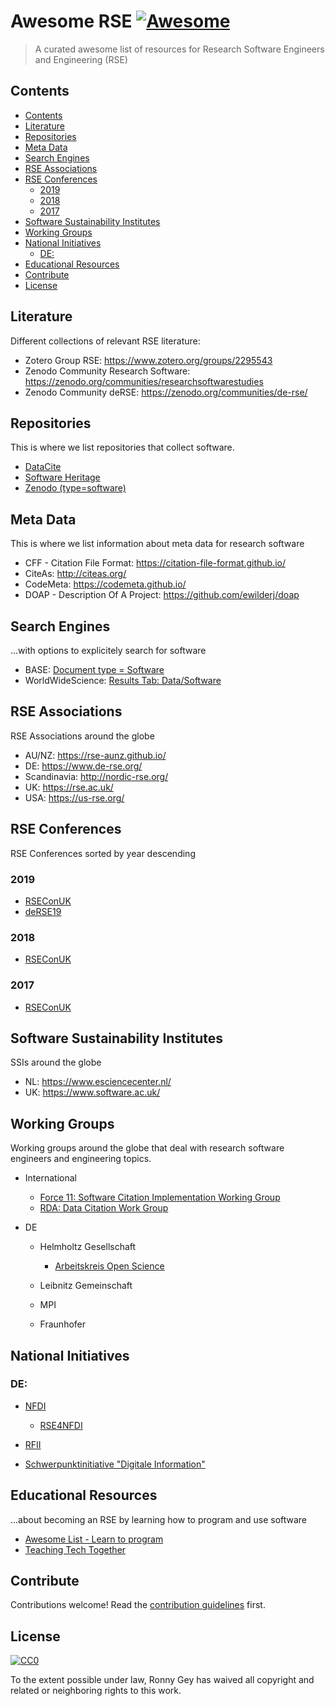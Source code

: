 # Awesome RSE [![Awesome](https://awesome.re/badge.svg)](https://awesome.re)

> A curated awesome list of resources for Research Software Engineers and Engineering (RSE)

## Contents

<!-- MDTOC maxdepth:6 firsth1:2 numbering:0 flatten:0 bullets:1 updateOnSave:1 -->

- [Contents](#contents)   
- [Literature](#literature)   
- [Repositories](#repositories)   
- [Meta Data](#meta-data)   
- [Search Engines](#search-engines)   
- [RSE Associations](#rse-associations)   
- [RSE Conferences](#rse-conferences)   
   - [2019](#2019)   
   - [2018](#2018)   
   - [2017](#2017)   
- [Software Sustainability Institutes](#software-sustainability-institutes)   
- [Working Groups](#working-groups)   
- [National Initiatives](#national-initiatives)   
   - [DE:](#de)   
- [Educational Resources](#educational-resources)   
- [Contribute](#contribute)   
- [License](#license)   

<!-- /MDTOC -->

 ## Literature

Different collections of relevant RSE literature:

- Zotero Group RSE: <https://www.zotero.org/groups/2295543>
- Zenodo Community Research Software: <https://zenodo.org/communities/researchsoftwarestudies>
- Zenodo Community deRSE: <https://zenodo.org/communities/de-rse/>

## Repositories

This is where we list repositories that collect software.

- [DataCite](https://search.datacite.org/works?query=&resource-type-id=software)
- [Software Heritage](https://www.softwareheritage.org/)
- [Zenodo (type=software)](https://zenodo.org/search?page=1&size=20&q=&type=software)

## Meta Data

This is where we list information about meta data for research software

- CFF - Citation File Format: <https://citation-file-format.github.io/>
- CiteAs: <http://citeas.org/>
- CodeMeta: <https://codemeta.github.io/>
- DOAP - Description Of A Project: <https://github.com/ewilderj/doap>

## Search Engines

...with options to explicitely search for software

- BASE: [Document type = Software](https://www.base-search.net/Search/Results?type=all&lookfor=doctype%3A6&ling=0&oaboost=1&name=&thes=&refid=dcresen&newsearch=1)
- WorldWideScience: [Results Tab: Data/Software](https://worldwidescience.org/)

## RSE Associations

RSE Associations around the globe

- AU/NZ: <https://rse-aunz.github.io/>
- DE: <https://www.de-rse.org/>
- Scandinavia: <http://nordic-rse.org/>
- UK: <https://rse.ac.uk/>
- USA: <https://us-rse.org/>

## RSE Conferences

RSE Conferences sorted by year descending

### 2019

- [RSEConUK](https://rse.ac.uk/conf2019/)
- [deRSE19](https://www.de-rse.org/en/conf2019/)

### 2018

- [RSEConUK](https://rse.ac.uk/conf2018/)

### 2017

- [RSEConUK](https://rse.ac.uk/conf2017/)

## Software Sustainability Institutes

SSIs around the globe

- NL: <https://www.esciencecenter.nl/>
- UK: <https://www.software.ac.uk/>

## Working Groups

Working groups around the globe that deal with research software engineers and engineering topics.

- International

  - [Force 11: Software Citation Implementation Working Group](https://www.force11.org/group/software-citation-implementation-working-group)
  - [RDA: Data Citation Work Group](https://rd-alliance.org/groups/data-citation-wg.html)

- DE

  - Helmholtz Gesellschaft

    - [Arbeitskreis Open Science](https://os.helmholtz.de/open-science-in-der-helmholtz-gemeinschaft/akteure-und-ihre-rollen/arbeitskreis-open-science/)

  - Leibnitz Gemeinschaft

  - MPI

  - Fraunhofer

## National Initiatives

### DE:

- [NFDI]()

  - [RSE4NFDI](https://www.rse4nfdi.de)

- [RFII](http://www.rfii.de)

- [Schwerpunktinitiative "Digitale Information"](https://www.allianzinitiative.de/fields-of-action-projects/digital-tools-software-and-services/?lang=en)

## Educational Resources

...about becoming an RSE by learning how to program and use software

- [Awesome List - Learn to program](https://github.com/karlhorky/learn-to-program)
- [Teaching Tech Together](http://teachtogether.tech/)

## Contribute

Contributions welcome! Read the [contribution guidelines](contributing.md) first.

## License

[![CC0](https://mirrors.creativecommons.org/presskit/buttons/88x31/svg/cc-zero.svg)](https://creativecommons.org/publicdomain/zero/1.0)

To the extent possible under law, Ronny Gey has waived all copyright and related or neighboring rights to this work.
